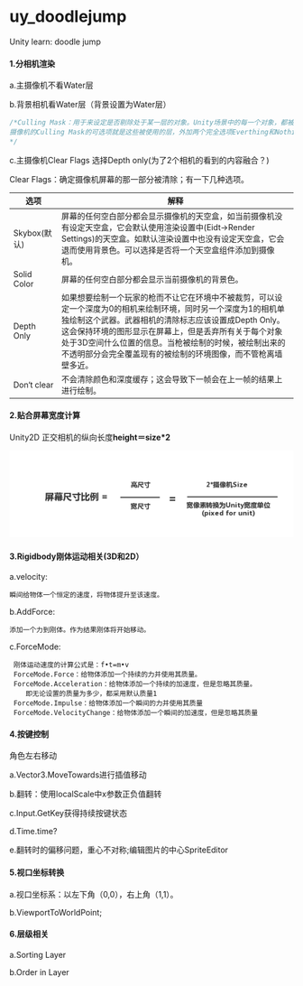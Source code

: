 # uy_doodlejump
Unity learn: doodle jump



#### 1.分相机渲染

a.主摄像机不看Water层

b.背景相机看Water层（背景设置为Water层）

```c#
/*Culling Mask：用于来设定是否剔除处于某一层的对象。Unity场景中的每一个对象，都被分配了一个层，默认为“default”层。打开层级管理器可以看到初始状态下分配了8个层，即0-7层是已经被U3D使用，而”default”处于第0层。
摄像机的Culling Mask的可选项就是这些被使用的层，外加两个完全选项Everthing和Nothing，摄像机Culling Mask的默认选择是Everything，即不剔除任何层，这个时候所有的层也都被选中。
*/
```

c.主摄像机Clear Flags 选择Depth only(为了2个相机的看到的内容融合？)

Clear Flags：确定摄像机屏幕的那一部分被清除；有一下几种选项。

| 选项         | 解释                                                         |
| ------------ | ------------------------------------------------------------ |
| Skybox(默认) | 屏幕的任何空白部分都会显示摄像机的天空盒，如当前摄像机没有设定天空盒，它会默认使用渲染设置中(Eidt->Render Settings)的天空盒。如默认渲染设置中也没有设定天空盒，它会退而使用背景色。可以选择是否将一个天空盒组件添加到摄像机。 |
| Solid Color  | 屏幕的任何空白部分都会显示当前摄像机的背景色。               |
| Depth Only   | 如果想要绘制一个玩家的枪而不让它在环境中不被裁剪，可以设定一个深度为0的相机来绘制环境，同时另一个深度为1的相机单独绘制这个武器。武器相机的清除标志应该设置成Depth Only。这会保持环境的图形显示在屏幕上，但是丢弃所有关于每个对象处于3D空间什么位置的信息。当枪被绘制的时候，被绘制出来的不透明部分会完全覆盖现有的被绘制的环境图像，而不管枪离墙壁多近。 |
| Don‘t clear  | 不会清除颜色和深度缓存；这会导致下一帧会在上一帧的结果上进行绘制。 |





#### 2.贴合屏幕宽度计算
Unity2D 正交相机的纵向长度**height＝size*2**

![](./README/cameracal.png)



#### 3.Rigidbody刚体运动相关(3D和2D）

a.velocity:

```
瞬间给物体一个恒定的速度，将物体提升至该速度。
```

b.AddForce:

```
添加一个力到刚体。作为结果刚体将开始移动。
```

c.ForceMode:

```
 刚体运动速度的计算公式是：f•t=m•v
 ForceMode.Force：给物体添加一个持续的力并使用其质量。
 ForceMode.Acceleration：给物体添加一个持续的加速度，但是忽略其质量。
 	即无论设置的质量为多少，都采用默认质量1
 ForceMode.Impulse：给物体添加一个瞬间的力并使用其质量
 ForceMode.VelocityChange：给物体添加一个瞬间的加速度，但是忽略其质量
```



#### 4.按键控制

角色左右移动

a.Vector3.MoveTowards进行插值移动

b.翻转：使用localScale中x参数正负值翻转

c.Input.GetKey获得持续按键状态

d.Time.time?

e.翻转时的偏移问题，重心不对称;编辑图片的中心SpriteEditor



#### 5.视口坐标转换

a.视口坐标系：以左下角（0,0），右上角（1,1）。

b.ViewportToWorldPoint;



#### 6.层级相关

a.Sorting Layer

b.Order in Layer